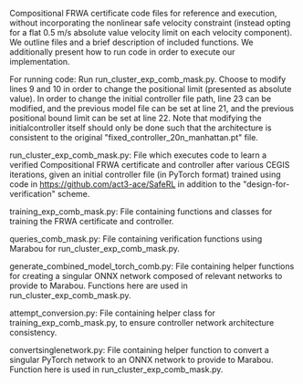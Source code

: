 Compositional FRWA certificate code files for reference and execution, without incorporating the nonlinear safe velocity constraint (instead opting for a flat 0.5 m/s absolute value velocity limit on each velocity component). We outline files and a brief description of included functions. We additionally present how to run code in order to execute our implementation.

For running code: Run run_cluster_exp_comb_mask.py. Choose to modify lines 9 and 10 in order to change the positional limit (presented as absolute value). In order to change the initial controller file path, line 23 can be modified, and the previous model file can be set at line 21, and the previous positional bound limit can be set at line 22. Note that modifying the initialcontroller itself should only be done such that the architecture is consistent to the original "fixed_controller_20n_manhattan.pt" file.

run_cluster_exp_comb_mask.py: File which executes code to learn a verified Compositional FRWA certificate and controller after various CEGIS iterations, given an initial controller file (in PyTorch format) trained using code in https://github.com/act3-ace/SafeRL in addition to the "design-for-verification" scheme.

training_exp_comb_mask.py: File containing functions and classes for training the FRWA certificate and controller.

queries_comb_mask.py: File containing verification functions using Marabou for run_cluster_exp_comb_mask.py.

generate_combined_model_torch_comb.py: File containing helper functions for creating a singular ONNX network composed of relevant networks to provide to Marabou. Functions here are used in run_cluster_exp_comb_mask.py.

attempt_conversion.py: File containing helper class for training_exp_comb_mask.py, to ensure controller network architecture consistency.

convertsinglenetwork.py: File containing helper function to convert a singular PyTorch network to an ONNX network to provide to Marabou. Function here is used in run_cluster_exp_comb_mask.py.